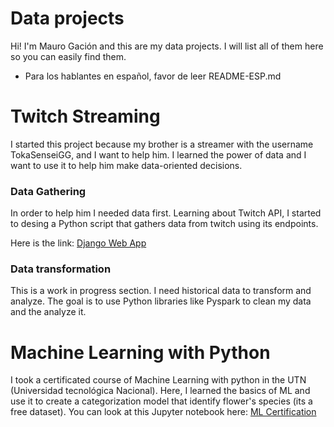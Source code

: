 # Data projects
Hi! I'm Mauro Gación and this are my data projects. I will list all of them here so you can easily find them.

* Para los hablantes en español, favor de leer README-ESP.md

# Twitch Streaming
I started this project because my brother is a streamer with the username TokaSenseiGG, and I want to help him.
I learned the power of data and I want to use it to help him make data-oriented decisions.

### Data Gathering
In order to help him I needed data first. Learning about Twitch API, I started to desing a Python script that gathers data from twitch using its endpoints. 

Here is the link: [Django Web App](https://github.com/MGKuro/Django_Web)

### Data transformation
This is a work in progress section. I need historical data to transform and analyze. The goal is to use Python libraries like Pyspark to clean my data and the analyze it.

# Machine Learning with Python
I took a certificated course of Machine Learning with python in the UTN (Universidad tecnológica Nacional). Here, I learned the basics of ML and use it to create a categorization model that identify flower's species (its a free dataset).
You can look at this Jupyter notebook here: [ML Certification](https://github.com/MGKuro/ML-Cap)
